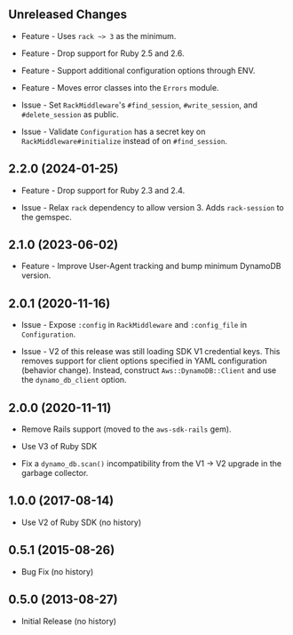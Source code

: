 Unreleased Changes
------------------

* Feature - Uses `rack ~> 3` as the minimum.

* Feature - Drop support for Ruby 2.5 and 2.6.

* Feature - Support additional configuration options through ENV.

* Feature - Moves error classes into the `Errors` module.

* Issue - Set `RackMiddleware`'s `#find_session`, `#write_session`, and `#delete_session` as public.

* Issue - Validate `Configuration` has a secret key on `RackMiddleware#initialize` instead of on `#find_session`.

2.2.0 (2024-01-25)
------------------

* Feature - Drop support for Ruby 2.3 and 2.4.

* Issue - Relax `rack` dependency to allow version 3. Adds `rack-session` to the gemspec.

2.1.0 (2023-06-02)
------------------

* Feature - Improve User-Agent tracking and bump minimum DynamoDB version.

2.0.1 (2020-11-16)
------------------

* Issue - Expose `:config` in `RackMiddleware` and `:config_file` in `Configuration`.

* Issue - V2 of this release was still loading SDK V1 credential keys. This removes support for client options specified in YAML configuration (behavior change). Instead, construct `Aws::DynamoDB::Client` and use the `dynamo_db_client` option.

2.0.0 (2020-11-11)
------------------

* Remove Rails support (moved to the `aws-sdk-rails` gem).

* Use V3 of Ruby SDK

* Fix a `dynamo_db.scan()` incompatibility from the V1 -> V2 upgrade in the garbage collector.

1.0.0 (2017-08-14)
------------------

* Use V2 of Ruby SDK (no history)


0.5.1 (2015-08-26)
------------------

* Bug Fix (no history)

0.5.0 (2013-08-27)
------------------

* Initial Release (no history)
